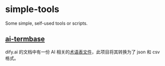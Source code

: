 # simple-tools

Some simple, self-used tools or scripts.

## [ai-termbase](ai-termbase/)

dify.ai 的文档中有一份 AI 相关的[术语表文件](https://docs.dify.ai/zh-hans/termbase/termbase)，此项目将其转换为了 json 和 csv 格式。
